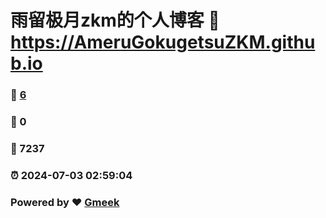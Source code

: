 # 雨留极月zkm的个人博客 :link: https://AmeruGokugetsuZKM.github.io 
### :page_facing_up: [6](https://AmeruGokugetsuZKM.github.io/tag.html) 
### :speech_balloon: 0 
### :hibiscus: 7237 
### :alarm_clock: 2024-07-03 02:59:04 
### Powered by :heart: [Gmeek](https://github.com/Meekdai/Gmeek)
